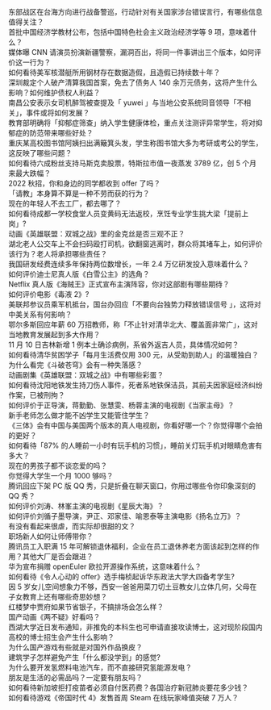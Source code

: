 东部战区在台海方向进行战备警巡，行动针对有关国家涉台错误言行，有哪些信息值得关注？  
首批中国经济学教材公布，包括中国特色社会主义政治经济学等 9 项，意味着什么？  
媒体曝 CNN 请演员扮演新疆警察，漏洞百出，将同一件事讲出三个版本，如何评价这一行为？  
如何看待美军核潜艇所用钢材存在数据造假，且造假已持续数十年？  
深圳裁定个人破产清算我国首案，免去了债务人 140 余万元债务，这将产生什么影响？如何维护债权人利益？  
南昌公安表示女司机醉驾被查提及「 yuwei 」与当地公安系统同音领导「不相关」，事件或将如何发展？  
教育部明确将「抑郁症筛查」纳入学生健康体检，重点关注测评异常学生，将对抑郁症的防范带来哪些好处？  
重庆某高校图书馆阿姨扫出满簸箕头发，学生称图书馆大多为考研或考公的学生，这反映了哪些问题？  
如何看待六成粉丝支持马斯克卖股票，特斯拉市值一夜蒸发 3789 亿，创 5 个月来最大跌幅？  
2022 秋招，你和身边的同学都收到 offer 了吗？  
「请教」本身算不算是一种不劳而获的行为？  
现在的年轻人不去工厂，都去哪了？  
如何看待成都一学校食堂人员变黄码无法返校，烹饪专业学生挑大梁「提前上岗」?  
动画《英雄联盟：双城之战》里的金克丝是否三观不正？  
湖北老人公交车上不会扫码殴打司机，欲翻窗逃离时，群众将其堵车上，如何评价该行为？老人将承担哪些责任？  
我国研发经费连续多年保持两位数增长，一年 2.4 万亿研发投入意味着什么？  
如何评价迪士尼真人版《白雪公主》的选角？  
Netflix 真人版《海贼王》正式宣布主演阵容，你对这部剧有哪些期待？  
如何评价电影《毒液 2》?  
美联邦参议员乘军机抵台，国台办回应「不要向台独势力释放错误信号 」，这将对中美关系有何影响？  
鄂尔多斯回应年薪 60 万招教师，称「不止针对清华北大、覆盖面非常广」，这对当地教育发展起到多大作用？  
11 月 10 日吉林新增 1 例本土确诊病例，系省外返吉人员，具体情况如何？  
如何看待清华贫困学子「每月生活费仅用 300 元，从受助到助人」的温暖独白？  
为什么看完《斗破苍穹》会有一种失落感？  
动画剧集《英雄联盟：双城之战》中有哪些彩蛋？  
如何看待沈阳地铁发生持刀伤人事件，死者系地铁保洁员，其前夫因家庭经济纠纷作案，已被刑拘？  
如何评价于正导演，蒋勤勤、张慧雯、杨蓉主演的电视剧《当家主母》？  
新手老师怎么做才能不凶学生又能管住学生？  
《三体》会有中国与美国两个版本的真人电视剧，你看好哪一个？你觉得哪个会拍的更好？  
如何看待「87% 的人睡前一小时有玩手机的习惯」，睡前关灯玩手机对眼睛危害有多大？  
现在的男孩子都不谈恋爱的吗？  
你觉得大学生一个月 1000 够吗？  
腾讯回应下架 PC 版 QQ 秀，只是折叠在聊天窗口，你用过哪些令你印象深刻的 QQ 秀？  
如何评价刘涛、林峯主演的电视剧《星辰大海》？  
如何评价刘循子墨导演，尹正、邓家佳、喻恩泰等主演电影《扬名立万》？  
有没有看起来很虐，而实际却很甜的文？  
职场新人如何让师傅带你？  
腾讯员工入职满 15 年可解锁退休福利，企业在员工退休养老方面该起到怎样的作用？其他大厂是否会跟进？  
华为宣布捐赠 openEuler 欧拉开源操作系统，这意味着什么？  
如何看待《令人心动的 offer》选手梅桢起诉华东政法大学大四备考学生?  
因 5 岁女儿空间想象力不够，西安一爸爸用菜刀切土豆教女儿立体几何，父母在子女教育上还有哪些奇思妙想？  
红楼梦中贾府如果节省银子，不搞排场会怎么样？  
国产动画《两不疑》好看吗？  
西湖大学近日发布通知，非推免的本科生也可申请直接攻读博士，这对现阶段国内高校的博士招生会产生什么影响？  
为什么国产游戏有些就是对国外作品换皮？  
建筑学子怎样避免产生「什么都没学到」的感觉?  
为什么要开发氢燃料电池汽车，而不直接研究氢能源发电？  
朋友是生活的必需品吗？一定要有朋友吗？  
如何看待新加坡拒打疫苗者必须自付医药费？各国治疗新冠肺炎要花多少钱？  
如何看待游戏《帝国时代 4》发售首周 Steam 在线玩家峰值突破 7 万人？  
